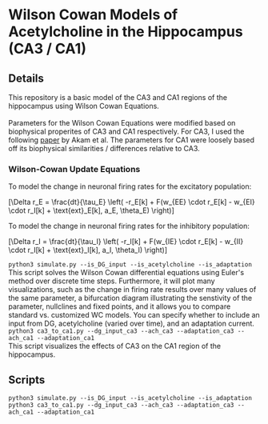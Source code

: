 # Wilson Cowan Models of Acetylcholine in the Hippocampus (CA3 / CA1)

## Details
This repository is a basic model of the CA3 and CA1 regions of the hippocampus using Wilson Cowan Equations.
<br>
<br>
Parameters for the Wilson Cowan Equations were modified based on biophysical properites of CA3 and CA1 respectively. For CA3, I used the following [paper](https://www.nature.com/articles/nn.3081) by Akam et al. The parameters for CA1 were loosely based off its biophysical similarities / differences relative to CA3.

### Wilson-Cowan Update Equations
To model the change in neuronal firing rates for the excitatory population:

[\Delta r_E = \frac{dt}{\tau_E} \left( -r_E[k] + F(w_{EE} \cdot r_E[k] - w_{EI} \cdot r_I[k] + \text{ext}_E[k], a_E, \theta_E) \right)]

To model the change in neuronal firing rates for the inhibitory population:

[\Delta r_I = \frac{dt}{\tau_I} \left( -r_I[k] + F(w_{IE} \cdot r_E[k] - w_{II} \cdot r_I[k] + \text{ext}_I[k], a_I, \theta_I) \right)]

`python3 simulate.py --is_DG_input --is_acetylcholine --is_adaptation`
<br>
This script solves the Wilson Cowan differential equations using Euler's method over discrete time steps. Furthermore, it will plot many visualizations, such as the change in firing rate results over many values of the same parameter, a bifurcation diagram illustrating the senstivity of the parameter, nullclines and fixed points, and it allows you to compare standard vs. customized WC models. You can specify whether to include an input from DG, acetylcholine (varied over time), and an adaptation current.
<br>
`python3 ca3_to_ca1.py --dg_input_ca3 --ach_ca3 --adaptation_ca3 --ach_ca1 --adaptation_ca1`
<br>
This script visualizes the effects of CA3 on the CA1 region of the hippocampus. 

## Scripts
`python3 simulate.py --is_DG_input --is_acetylcholine --is_adaptation` 
<br>
`python3 ca3_to_ca1.py --dg_input_ca3 --ach_ca3 --adaptation_ca3 --ach_ca1 --adaptation_ca1`
